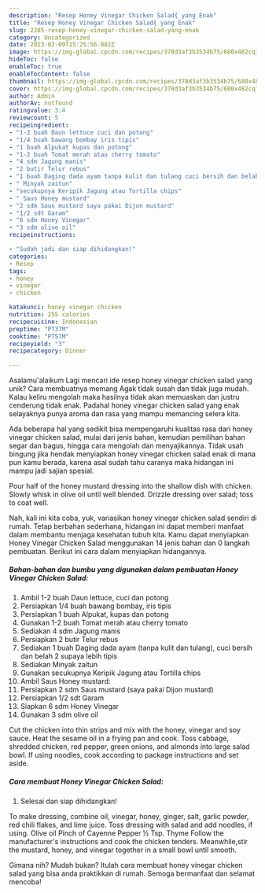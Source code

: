```yaml
---
description: "Resep Honey Vinegar Chicken Salad{ yang Enak"
title: "Resep Honey Vinegar Chicken Salad{ yang Enak"
slug: 2205-resep-honey-vinegar-chicken-salad-yang-enak
category: Uncategorized
date: 2023-02-09T15:25:56.882Z
image: https://img-global.cpcdn.com/recipes/378d3af3b3534b75/680x482cq70/honey-vinegar-chicken-salad-foto-resep-utama.jpg
hideToc: false
enableToc: true
enableTocContent: false
thumbnail: https://img-global.cpcdn.com/recipes/378d3af3b3534b75/680x482cq70/honey-vinegar-chicken-salad-foto-resep-utama.jpg
cover: https://img-global.cpcdn.com/recipes/378d3af3b3534b75/680x482cq70/honey-vinegar-chicken-salad-foto-resep-utama.jpg
author: Admin
authorAv: notfound
ratingvalue: 3.4
reviewcount: 5
recipeingredient:
- "1-2 buah Daun lettuce cuci dan potong"
- "1/4 buah bawang bombay iris tipis"
- "1 buah Alpukat kupas dan potong"
- "1-2 buah Tomat merah atau cherry tomato"
- "4 sdm Jagung manis"
- "2 butir Telur rebus"
- "1 buah Daging dada ayam tanpa kulit dan tulang cuci bersih dan belah 2 supaya lebih tipis"
- " Minyak zaitun"
- "secukupnya Keripik Jagung atau Tortilla chips"
- " Saus Honey mustard"
- "2 sdm Saus mustard saya pakai Dijon mustard"
- "1/2 sdt Garam"
- "6 sdm Honey Vinegar"
- "3 sdm olive oil"
recipeinstructions:

- "Sudah jadi dan siap dihidangkan!"
categories:
- Resep
tags:
- honey
- vinegar
- chicken

katakunci: honey vinegar chicken 
nutrition: 255 calories
recipecuisine: Indonesian
preptime: "PT37M"
cooktime: "PT57M"
recipeyield: "3"
recipecategory: Dinner

---
```



Asalamu'alaikum Lagi mencari ide resep honey vinegar chicken salad yang unik? Cara membuatnya memang Agak tidak susah dan tidak juga mudah. Kalau keliru mengolah maka hasilnya tidak akan memuaskan dan justru cenderung tidak enak. Padahal honey vinegar chicken salad yang enak selayaknya punya aroma dan rasa yang mampu memancing selera kita.


Ada beberapa hal yang sedikit bisa mempengaruhi kualitas rasa dari honey vinegar chicken salad, mulai dari jenis bahan, kemudian pemilihan bahan segar dan bagus, hingga cara mengolah dan menyajikannya. Tidak usah bingung jika hendak menyiapkan honey vinegar chicken salad enak di mana pun kamu berada, karena asal sudah tahu caranya maka hidangan ini mampu jadi sajian spesial.

Pour half of the honey mustard dressing into the shallow dish with chicken. Slowly whisk in olive oil until well blended. Drizzle dressing over salad; toss to coat well.


Nah, kali ini kita coba, yuk, variasikan honey vinegar chicken salad sendiri di rumah. Tetap berbahan sederhana, hidangan ini dapat memberi manfaat dalam membantu menjaga kesehatan tubuh kita. Kamu dapat menyiapkan Honey Vinegar Chicken Salad menggunakan 14 jenis bahan dan 0 langkah pembuatan. Berikut ini cara dalam menyiapkan hidangannya.

<!--inarticleads1-->

##### Bahan-bahan dan bumbu yang digunakan dalam pembuatan Honey Vinegar Chicken Salad:

1. Ambil 1-2 buah Daun lettuce, cuci dan potong
1. Persiapkan 1/4 buah bawang bombay, iris tipis
1. Persiapkan 1 buah Alpukat, kupas dan potong
1. Gunakan 1-2 buah Tomat merah atau cherry tomato
1. Sediakan 4 sdm Jagung manis
1. Persiapkan 2 butir Telur rebus
1. Sediakan 1 buah Daging dada ayam (tanpa kulit dan tulang), cuci bersih dan belah 2 supaya lebih tipis
1. Sediakan  Minyak zaitun
1. Gunakan secukupnya Keripik Jagung atau Tortilla chips
1. Ambil  Saus Honey mustard:
1. Persiapkan 2 sdm Saus mustard (saya pakai Dijon mustard)
1. Persiapkan 1/2 sdt Garam
1. Siapkan 6 sdm Honey Vinegar
1. Gunakan 3 sdm olive oil


Cut the chicken into thin strips and mix with the honey, vinegar and soy sauce. Heat the sesame oil in a frying pan and cook. Toss cabbage, shredded chicken, red pepper, green onions, and almonds into large salad bowl. If using noodles, cook according to package instructions and set aside. 

<!--inarticleads2-->

##### Cara membuat Honey Vinegar Chicken Salad:


1. Selesai dan siap dihidangkan!

To make dressing, combine oil, vinegar, honey, ginger, salt, garlic powder, red chili flakes, and lime juice. Toss dressing with salad and add noodles, if using. Olive oil Pinch of Cayenne Pepper ½ Tsp. Thyme Follow the manufacturer&#39;s instructions and cook the chicken tenders. Meanwhile,stir the mustard, honey, and vinegar together in a small bowl until smooth. 

Gimana nih? Mudah bukan? Itulah cara membuat honey vinegar chicken salad yang bisa anda praktikkan di rumah. Semoga bermanfaat dan selamat mencoba!
